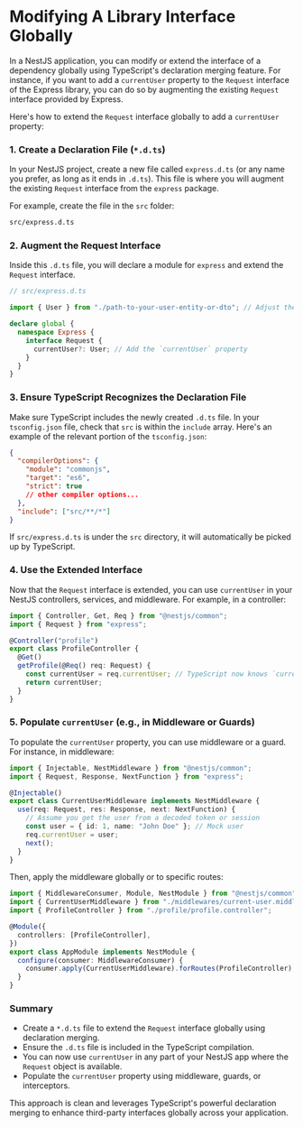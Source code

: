 # Modifying A Library Interface Globally

In a NestJS application, you can modify or extend the interface of a dependency globally using TypeScript's declaration merging feature. For instance, if you want to add a `currentUser` property to the `Request` interface of the Express library, you can do so by augmenting the existing `Request` interface provided by Express.

Here's how to extend the `Request` interface globally to add a `currentUser` property:

### 1. Create a Declaration File (`*.d.ts`)

In your NestJS project, create a new file called `express.d.ts` (or any name you prefer, as long as it ends in `.d.ts`). This file is where you will augment the existing `Request` interface from the `express` package.

For example, create the file in the `src` folder:

```bash
src/express.d.ts
```

### 2. Augment the Request Interface

Inside this `.d.ts` file, you will declare a module for `express` and extend the `Request` interface.

```typescript
// src/express.d.ts

import { User } from "./path-to-your-user-entity-or-dto"; // Adjust the import to your user entity or DTO

declare global {
  namespace Express {
    interface Request {
      currentUser?: User; // Add the `currentUser` property
    }
  }
}
```

### 3. Ensure TypeScript Recognizes the Declaration File

Make sure TypeScript includes the newly created `.d.ts` file. In your `tsconfig.json` file, check that `src` is within the `include` array. Here's an example of the relevant portion of the `tsconfig.json`:

```json
{
  "compilerOptions": {
    "module": "commonjs",
    "target": "es6",
    "strict": true
    // other compiler options...
  },
  "include": ["src/**/*"]
}
```

If `src/express.d.ts` is under the `src` directory, it will automatically be picked up by TypeScript.

### 4. Use the Extended Interface

Now that the `Request` interface is extended, you can use `currentUser` in your NestJS controllers, services, and middleware. For example, in a controller:

```typescript
import { Controller, Get, Req } from "@nestjs/common";
import { Request } from "express";

@Controller("profile")
export class ProfileController {
  @Get()
  getProfile(@Req() req: Request) {
    const currentUser = req.currentUser; // TypeScript now knows `currentUser` exists on `Request`
    return currentUser;
  }
}
```

### 5. Populate `currentUser` (e.g., in Middleware or Guards)

To populate the `currentUser` property, you can use middleware or a guard. For instance, in middleware:

```typescript
import { Injectable, NestMiddleware } from "@nestjs/common";
import { Request, Response, NextFunction } from "express";

@Injectable()
export class CurrentUserMiddleware implements NestMiddleware {
  use(req: Request, res: Response, next: NextFunction) {
    // Assume you get the user from a decoded token or session
    const user = { id: 1, name: "John Doe" }; // Mock user
    req.currentUser = user;
    next();
  }
}
```

Then, apply the middleware globally or to specific routes:

```typescript
import { MiddlewareConsumer, Module, NestModule } from "@nestjs/common";
import { CurrentUserMiddleware } from "./middlewares/current-user.middleware";
import { ProfileController } from "./profile/profile.controller";

@Module({
  controllers: [ProfileController],
})
export class AppModule implements NestModule {
  configure(consumer: MiddlewareConsumer) {
    consumer.apply(CurrentUserMiddleware).forRoutes(ProfileController);
  }
}
```

### Summary

- Create a `*.d.ts` file to extend the `Request` interface globally using declaration merging.
- Ensure the `.d.ts` file is included in the TypeScript compilation.
- You can now use `currentUser` in any part of your NestJS app where the `Request` object is available.
- Populate the `currentUser` property using middleware, guards, or interceptors.

This approach is clean and leverages TypeScript's powerful declaration merging to enhance third-party interfaces globally across your application.
